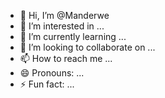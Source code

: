 - 👋 Hi, I’m @Manderwe
- 👀 I’m interested in ...
- 🌱 I’m currently learning ...
- 💞️ I’m looking to collaborate on ...
- 📫 How to reach me ...
- 😄 Pronouns: ...
- ⚡ Fun fact: ...

<!---
Manderwe/Manderwe is a ✨ special ✨ repository because its `README.md` (this file) appears on your GitHub profile.
You can click the Preview link to take a look at your changes.
--
